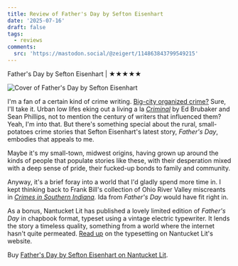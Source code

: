 ```yaml
---
title: Review of Father's Day by Sefton Eisenhart
date: '2025-07-16'
draft: false
tags:
  - reviews
comments: 
  src: 'https://mastodon.social/@zeigert/114863843799549215'
---
```


Father's Day by Sefton Eisenhart | ★★★★★

![Cover of Father's Day by Sefton Eisenhart](/img/fathers_day_cover.jpg#thumbnail)

I'm a fan of a certain kind of crime writing. [Big-city organized crime?](https://openlibrary.org/books/OL5680231M/The_godfather) Sure, I'll take it. Urban low lifes eking out a living a la _[Criminal](https://imagecomics.com/comics/series/criminal)_ by Ed Brubaker and Sean Phillips, not to mention the century of writers that influenced them? Yeah, I'm into that. But there's something special about the rural, small-potatoes crime stories that Sefton Eisenhart's latest story, _Father's Day_, embodies that appeals to me. 

Maybe it's my small-town, midwest origins, having grown up around the kinds of people that populate stories like these, with their desperation mixed with a deep sense of pride, their fucked-up bonds to family and community.

Anyway, it's a brief foray into a world that I'd gladly spend more time in. I kept thinking back to Frank Bill's collection of Ohio River Valley miscreants in _[Crimes in Southern Indiana](https://us.macmillan.com/books/9780374532888/crimesinsouthernindiana/)._ Ida from _Father's Day_ would have fit right in.

As a bonus, Nantucket Lit has published a lovely limited edition of _Father's Day_ in chapbook format, typeset using a vintage electric typewriter. It lends the story a timeless quality, something from a world where the internet hasn't quite permeated. [Read up](https://nantucketlit.com/fathersday) on the typesetting on Nantucket Lit's website.

Buy [Father's Day by Sefton Eisenhart on Nantucket Lit](https://nantucketlit.com/fathersday).
